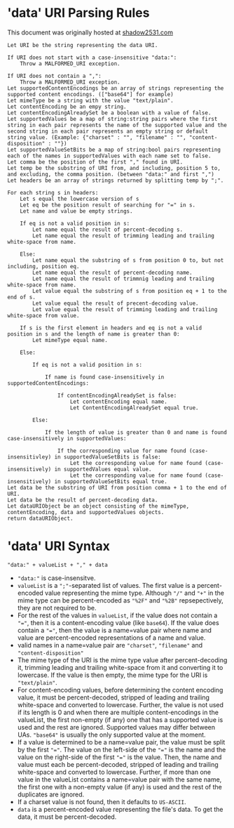 'data' URI Parsing Rules
========================

This document was originally hosted at [shadow2531.com](http://shadow2531.com/opera/testcases/datauri/data_uri_rules.html)


    Let URI be the string representing the data URI.

    If URI does not start with a case-insensitive "data:":
        Throw a MALFORMED_URI exception.

    If URI does not contain a ",":
        Throw a MALFORMED_URI exception.
    Let supportedContentEncodings be an array of strings representing the supported content encodings. (["base64"] for example)
    Let mimeType be a string with the value "text/plain".
    Let contentEncoding be an empy string.
    Let contentEncodingAlreadySet be a boolean with a value of false.
    Let supportedValues be a map of string:string pairs where the first string in each pair represents the name of the supported value and the second string in each pair represents an empty string or default string value. (Example: {"charset" : "", "filename" : "", "content-disposition" : ""})
    Let supportedValueSetBits be a map of string:bool pairs representing each of the names in supportedValues with each name set to false.
    Let comma be the position of the first "," found in URI.
    Let temp be the substring of URI from, and including, position 5 to, and excluding, the comma position. (between "data:" and first ",")
    Let headers be an array of strings returned by splitting temp by ";".

    For each string s in headers:
        Let s equal the lowercase version of s
        Let eq be the position result of searching for "=" in s.
        Let name and value be empty strings.

        If eq is not a valid position in s:
            Let name equal the result of percent-decoding s.
            Let name equal the result of trimming leading and trailing white-space from name.

        Else:
            Let name equal the substring of s from position 0 to, but not including, position eq.
            Let name equal the result of percent-decoding name.
            Let name equal the result of trimmnig leading and trailing white-space from name.
            Let value equal the substring of s from position eq + 1 to the end of s.
            Let value equal the result of precent-decoding value.
            Let value equal the result of trimming leading and trailing white-space from value.

        If s is the first element in headers and eq is not a valid position in s and the length of name is greater than 0:
            Let mimeType equal name.

        Else:

            If eq is not a valid position in s:

                If name is found case-insensitively in supportedContentEncodings:

                    If contentEncodingAlreadySet is false:
                        Let contentEncoding equal name.
                        Let ContentEncodingAlreadySet equal true.

            Else:

                If the length of value is greater than 0 and name is found case-insensitively in supportedValues:

                    If the corresponding value for name found (case-insensitivley) in supportedValueSetBits is false:
                        Let the corresponding value for name found (case-insensitively) in supportedValues equal value.
                        Let the corresponding value for name found (case-insensitively) in supportedValueSetBits equal true.
    Let data be the substring of URI from position comma + 1 to the end of URI.
    Let data be the result of percent-decoding data.
    Let dataURIObject be an object consisting of the mimeType, contentEncoding, data and supportedValues objects.
    return dataURIObject.


'data' URI Syntax
=================

`"data:" + valueList + "," + data`

 * `"data:"` is case-insensitve.
 * `valueList` is a `";"`-separated list of values. The first value is a
   percent-encoded value representing the mime type. Although `"/"` and `"+"` in
   the mime type can be percent-encoded as `"%2F"` and `"%2B"` repsepectively,
   they are not required to be.
 * For the rest of the values in `valueList`, if the value does not contain a
   `"="`, then it is a content-encoding value (like `base64`). If the value does
   contain a `"="`, then the value is a name=value pair where name and value are
   percent-encoded representations of a name and value.
 * valid names in a name=value pair are `"charset"`, `"filename"` and
   `"content-disposition"`
 * The mime type of the URI is the mime type value after percent-decoding it,
   trimming leading and trailing white-space from it and converting it to
   lowercase. If the value is then empty, the mime type for the URI is
   `"text/plain"`.
 * For content-encoding values, before determining the content encoding value,
   it must be percent-decoded, stripped of leading and trailing white-space and
   converted to lowercase. Further, the value is not used if its length is 0 and
   when there are multiple content-encodings in the valueList, the first
   non-empty (if any) one that has a supported value is used and the rest are
   ignored. Supported values may differ between UAs. `"base64"` is usually the
   only supported value at the moment.
 * If a value is determined to be a name=value pair, the value must be split by
   the first `"="`. The value on the left-side of the `"="` is the name and the
   value on the right-side of the first `"="` is the value. Then, the name and
   value must each be percent-decoded, stripped of leading and trailing
   white-space and converted to lowercase. Further, if more than one value in
   the valueList contains a name=value pair with the same name, the first one
   with a non-empty value (if any) is used and the rest of the duplicates are
   ignored.
 * If a charset value is not found, then it defaults to `US-ASCII`.
 * `data` is a percent-encoded value representing the file's data. To get the
   data, it must be percent-decoded.

